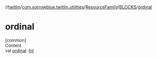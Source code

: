 //[twitlin](../../../index.md)/[com.sorrowblue.twitlin.utilities](../../index.md)/[ResourceFamily](../index.md)/[BLOCKS](index.md)/[ordinal](ordinal.md)



# ordinal  
[common]  
Content  
val [ordinal](ordinal.md): [Int](https://kotlinlang.org/api/latest/jvm/stdlib/kotlin/-int/index.html)  



